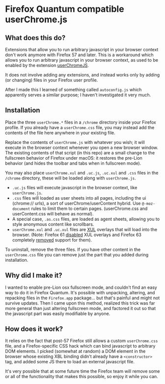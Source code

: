 # Firefox Quantum compatible userChrome.js

## What does this do?

Extensions that allow you to run arbitrary javascript in your browser context don't work anymore with Firefox 57 and later. This is a workaround which allows you to run arbitrary javascript in your browser context, as used to be enabled by the extension [userChromeJS](http://userchromejs.mozdev.org/).

It does not involve adding any extensions, and instead works only by adding (or changing) files in your Firefox user profile.

After I made this I learned of something called `autoconfig.js` which apparently serves a similar purpose; I haven't investigated it very much.

## Installation

Place the three `userChrome.*` files in a `/chrome` directory inside your Firefox profile. If you already have a `userChrome.css` file, you may instead add the contents of the file here anywhere in your existing file.

Replace the contents of `userChrome.js` with whatever you wish; it will execute in the browser context whenever you open a new browser window. The existing contents of that script (in this repo) are a small change to the fullscreen behavior of Firefox under macOS: it restores the pre-Lion behavior (and hides the toolbar and tabs when in fullscreen mode).

You may also place `userChrome.xul` and `.uc.js`, `.uc.xul` and `.css` files in the `/chrome` directory, these will be loaded along with `userChrome.js`. 
 - `.uc.js` files will execute javascript in the browser context, like `userChrome.js`. 
 - `.css` files will loaded as user sheets into all pages, including the ui (chrome:// urls), a sort of userChrome/userContent hybrid. Use `@-moz-document` rules to limit them to certain pages. (userChrome.css and userContent.css will behave as normal).
 - A special case, `.as.css` files, are loaded as agent sheets, allowing you to style anonymous content like scrollbars.
- `userChrome.xul` and `.uc.xul` files are [XUL](https://developer.mozilla.org/en-US/docs/Mozilla/Tech/XUL) overlays that will load into the browser. (Note: Firefox 61 [disabled](https://bugzilla.mozilla.org/show_bug.cgi?id=1448162) XUL overlays and Firefox 63 completely [removed](https://bugzilla.mozilla.org/show_bug.cgi?id=1449791) support for them).
 
To uninstall, remove the three files. If you have other content in the `userChrome.css` file you can remove just the part that you added during installation.

## Why did I make it?

I wanted to enable pre-Lion osx fullscreen mode, and couldn't find an easy way to do it in Firefox Quantum. It's possible with unpacking, altering, and repacking files in the `Firefox.app` package... but that's painful and might not survive updates. Then I came upon this method, realized this trick was far more general than just altering fullscreen mode, and factored it out so that the javascript part was easily modifiable by anyone.

## How does it work?

It relies on the fact that post-57 Firefox still allows a custom `userChrome.css` file, and a Firefox-specific CSS hack which can bind javascript to arbitrary DOM elements. I picked (somewhat at random) a DOM element in the browser whose existing XBL binding didn't already have a `<constructor>` tag, and added some JS there to load an external javascript file.

It's very possible that at some future time the Firefox team will remove some or all of the functionality that makes this possible, so enjoy it while you can.
